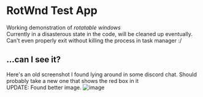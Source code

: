 # RotWnd Test App
Working demonstration of *rotatable windows*\
Currently in a disasterous state in the code, will be cleaned up eventually.\
Can't even properly exit without killing the process in task manager \:/

## ...can I see it?
Here's an old screenshot I found lying around in some discord chat. Should probably take a new one that shows the red box in it\
UPDATE: Found better image.
![image](https://user-images.githubusercontent.com/91881038/212166565-4d827d0e-fe64-4f58-8df4-a73f774eaed4.png)
